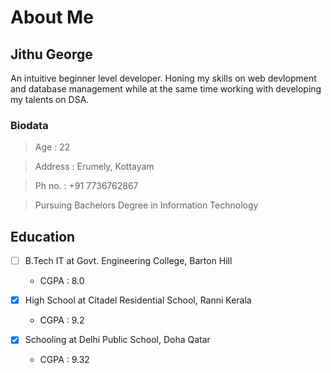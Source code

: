# **About Me**

## **Jithu George**
An intuitive beginner level developer. Honing my skills on web devlopment and database management while at the same time working with developing my talents on DSA.

### Biodata
> Age : 22

> Address : Erumely, Kottayam

>Ph no. : +91 7736762867 

> Pursuing Bachelors Degree in Information Technology

## Education
- [ ] B.Tech IT at Govt. Engineering College, Barton Hill
  + CGPA : 8.0
    
- [x] High School at Citadel Residential School, Ranni Kerala
  + CGPA : 9.2
    
- [x] Schooling at Delhi Public School, Doha Qatar
  + CGPA : 9.32
  

